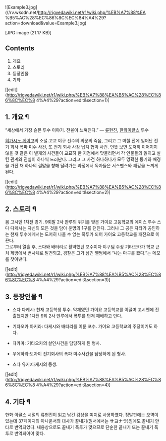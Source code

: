 ![Example3.jpg](//rv.wkcdn.net/http://rigvedawiki.net/r1/wiki.php/%EB%A7%88%EA
%B5%AC%28%EC%86%8C%EC%84%A4%29?action=download&value=Example3.jpg)

[JPG image (21.17 KB)]

  

## Contents

    

1. 개요 
2. 스토리 
3. 등장인물 
4. 기타 

[[edit](http://rigvedawiki.net/r1/wiki.php/%EB%A7%88%EA%B5%AC%28%EC%86%8C%EC%8
4%A4%29?action=edit&section=1)]

## 1. 개요 ¶

“세상에서 가장 슬픈 투수 이야기. 전율이 느껴진다.” ― [류현진](%EB%A5%98%ED%98%84%EC%A7%84.md), [한화이글스](%ED%95%9C%ED%99%94%20%EC%9D%B4%EA%B8%80%EC%8A%A4.md) 투수

  
[히가시노 게이고](%ED%9E%88%EA%B0%80%EC%8B%9C%EB%85%B8%20%EA%B2%8C%EC%9D%B4%EA%B3%A0.md)의 소설.고교 야구 선수의 의문의 죽음, 그리고 그 며칠 전에 일어난 전기 회사 폭파 미수 사건, 또 전기 회사 사장 납치 협박
사건. 언뜻 보면 도저히 이어지지 않을 것 같은 이 별개의 사건들이 교묘히 한 지점에서 맞물리면서 각 인물들의 얽히고 설킨 관계와 진실이
하나씩 드러난다. 그리고 그 사건 하나하나가 모두 명확한 동기와 배경을 가진 채 하나의 결말을 향해 달려가는 과정에서 독자들은 서스펜스와
쾌감을 느끼게 된다.

  

[[edit](http://rigvedawiki.net/r1/wiki.php/%EB%A7%88%EA%B5%AC%28%EC%86%8C%EC%8
4%A4%29?action=edit&section=2)]

## 2. 스토리 ¶

봄 고시엔 1차전 경기. 9회말 2사 만루의 위기를 맞은 가이요 고등학교의 에이스 투수 스다 다케시는 자신의 모든 것을 담아 운명의 1구를
던진다. 그러나 그 공은 자타가 공인하는 천재 투수에게서는 도저히 나올 수 없는 폭투가 되어 가이요 고등학교를 패전으로 이끈다.  
그로부터 열흘 후, 스다와 배터리로 활약했던 포수이자 야구팀 주장 기타오카가 학교 근처 제방에서 변사체로 발견되고, 경찰은 그가 남긴
앨범에서 “나는 마구를 봤다.”는 메모를 찾아낸다.

  

[[edit](http://rigvedawiki.net/r1/wiki.php/%EB%A7%88%EA%B5%AC%28%EC%86%8C%EC%8
4%A4%29?action=edit&section=3)]

## 3. 등장인물 ¶

  * 스다 다케시: 천재 고등학생 투수. 약체였던 가이요 고등학교를 이끌며 고시엔에 진출했지만 1차전 9회 2사 만루에서 폭투를 던져 패배하고 만다.  

  * 기타오카 아키라: 다케시와 배터리를 이룬 포수. 가이요 고등학교의 주장이기도 하다.   

  * 다카마: 기타오카의 살인사건을 담당하게 된 형사.  

  * 우에하라:도자이 전기회사의 폭파 미수사건을 담당하게 된 형사.  

  * 스다 유키:다케시의 동생.  

[[edit](http://rigvedawiki.net/r1/wiki.php/%EB%A7%88%EA%B5%AC%28%EC%86%8C%EC%8
4%A4%29?action=edit&section=4)]

## 4. 기타 ¶

한화 이글스 시절의 류현진이 읽고 남긴 감상을 띠지로 사용하였다. 정발판에는 오역이 있는데 37페이지의 아나운서의 대사가 끝내기(원서에서는
サヨナラ)임에도 끝내기 안타로 번역되었다. 내용상으로도 끝내기 폭투가 맞으므로 단순한 끝내기 또는 끝내기 폭투로 번역되어야 맞다.

